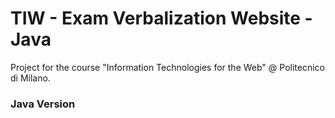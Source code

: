 # TIW - Exam Verbalization Website - Java
Project for the course "Information Technologies for the Web" @ Politecnico di Milano.

### Java Version
